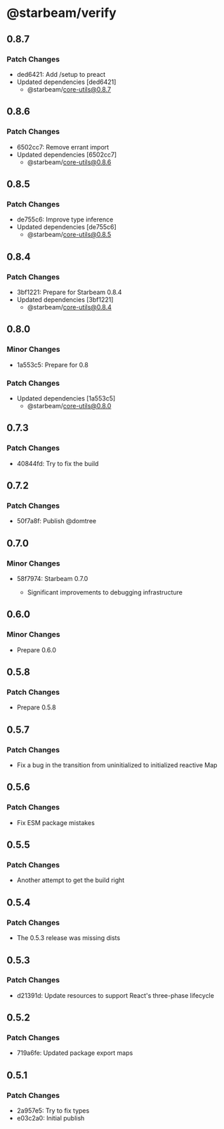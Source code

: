 # @starbeam/verify

## 0.8.7

### Patch Changes

- ded6421: Add /setup to preact
- Updated dependencies [ded6421]
  - @starbeam/core-utils@0.8.7

## 0.8.6

### Patch Changes

- 6502cc7: Remove errant import
- Updated dependencies [6502cc7]
  - @starbeam/core-utils@0.8.6

## 0.8.5

### Patch Changes

- de755c6: Improve type inference
- Updated dependencies [de755c6]
  - @starbeam/core-utils@0.8.5

## 0.8.4

### Patch Changes

- 3bf1221: Prepare for Starbeam 0.8.4
- Updated dependencies [3bf1221]
  - @starbeam/core-utils@0.8.4

## 0.8.0

### Minor Changes

- 1a553c5: Prepare for 0.8

### Patch Changes

- Updated dependencies [1a553c5]
  - @starbeam/core-utils@0.8.0

## 0.7.3

### Patch Changes

- 40844fd: Try to fix the build

## 0.7.2

### Patch Changes

- 50f7a8f: Publish @domtree

## 0.7.0

### Minor Changes

- 58f7974: Starbeam 0.7.0

  - Significant improvements to debugging infrastructure

## 0.6.0

### Minor Changes

- Prepare 0.6.0

## 0.5.8

### Patch Changes

- Prepare 0.5.8

## 0.5.7

### Patch Changes

- Fix a bug in the transition from uninitialized to initialized reactive Map

## 0.5.6

### Patch Changes

- Fix ESM package mistakes

## 0.5.5

### Patch Changes

- Another attempt to get the build right

## 0.5.4

### Patch Changes

- The 0.5.3 release was missing dists

## 0.5.3

### Patch Changes

- d21391d: Update resources to support React's three-phase lifecycle

## 0.5.2

### Patch Changes

- 719a6fe: Updated package export maps

## 0.5.1

### Patch Changes

- 2a957e5: Try to fix types
- e03c2a0: Initial publish

